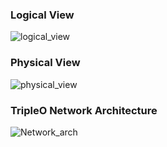 ### Logical View

![logical_view](https://docs.openstack.org/tripleo-docs/latest/_images/logical_view.png)

### Physical View

![physical_view](https://docs.openstack.org/tripleo-docs/latest/_images/physical_view.png)

### TripleO Network Architecture

![Network_arch](https://docs.openstack.org/project-deploy-guide/tripleo-docs/latest/_images/TripleO_Network_Diagram_.jpg)
